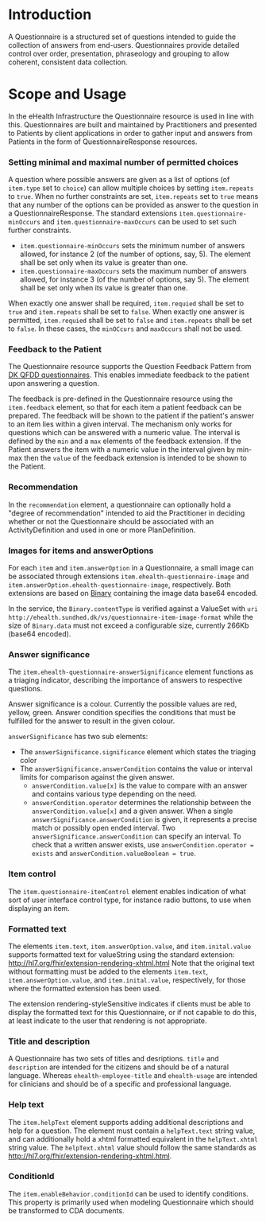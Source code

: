 # Introduction
A Questionnaire is a structured set of questions intended to guide the collection of answers from end-users. Questionnaires provide detailed control over order, presentation, phraseology and grouping to allow coherent, consistent data collection.

# Scope and Usage
In the eHealth Infrastructure the Questionnaire resource is used in line with this. Questionnaires are built and maintained by Practitioners and presented to Patients by client applications in order to gather input and answers from Patients in the form of QuestionnaireResponse resources.

### Setting minimal and maximal number of permitted choices
A question where possible answers are given as a list of options (of `item.type` set to `choice`) can allow multiple choices by setting `item.repeats` to `true`. When no further constraints are set, `item.repeats` set to `true` means that any number of the options can be provided as answer to the question in a QuestionnaireResponse. The standard extensions `item.questionnaire-minOccurs` and `item.questionnaire-maxOccurs` can be used to set such further constraints.
* `item.questionnaire-minOccurs` sets the minimum number of answers allowed, for instance 2 (of the number of options, say, 5). The element shall be set only when its value is greater than one. 
* `item.questionnaire-maxOccurs` sets the maximum number of answers allowed, for instance 3 (of the number of options, say 5). The element shall be set only when its value is greater than one.

 When exactly one answer shall be required, `item.requied` shall be set to `true` and `item.repeats` shall be set to `false`. When exactly one answer is permitted, `item.requied` shall be set to `false` and `item.repeats` shall be set to `false`. In these cases, the `minOCcurs` and `maxOccurs` shall not be used.

### Feedback to the Patient
The Questionnaire resource supports the Question Feedback Pattern from [DK QFDD questionnaires](http://svn.medcom.dk/svn/releases/Standarder/HL7/PRO/QFDD/Dokumentation/DK-QFDD-v1.1.pdf). This enables immediate feedback to the patient upon answering a question.

The feedback is pre-defined in the Questionnaire resource using the `item.feedback` element, so that for each item a patient feedback can be prepared. The feedback will be shown to the patient if the patient's answer to an item lies within a given interval. The mechanism only works for questions which can be answered with a numeric value. The interval is defined by the `min` and a `max` elements of the feedback extension. If the Patient answers the item with a numeric value in the interval given by min-max then the `value` of the feedback extension is intended to be shown to the Patient.

### Recommendation
In the `recommendation` element, a questionnaire can optionally hold a "degree of recommendation" intended to aid the Practitioner in deciding whether or not the Questionnaire should be associated with an ActivityDefinition and used in one or more PlanDefinition.

### Images for items and answerOptions
For each `item` and `item.answerOption` in a Questionnaire, a small image can be associated through extensions `item.ehealth-questionnaire-image` and `item.answerOption.ehealth-questionnaire-image`, respectively. Both extensions are based on [Binary](https://www.hl7.org/fhir/binary.html) containing the image data base64 encoded.
 
 In the service, the `Binary.contentType` is verified against a ValueSet with `uri` `http://ehealth.sundhed.dk/vs/questionnaire-item-image-format` while the size of `Binary.data` must not exceed a configurable size, currently 266Kb (base64 encoded). 
 
### Answer significance
The `item.ehealth-questionnaire-answerSignificance` element functions as a triaging indicator, describing the importance of answers to respective questions.

Answer significance is a colour. Currently the possible values are red, yellow, green. Answer condition specifies the conditions that must be fulfilled for the answer to result in the given colour.
  
`answerSignificance` has two sub elements:
* The `answerSignificance.significance` element which states the triaging color
* The `answerSignificance.answerCondition` contains the value or interval limits for comparison against the given answer. 
    * `answerCondition.value[x]` is the value to compare with an answer and contains various type depending on the need.
    * `answerCondition.operator` determines the relationship between the `answerCondition.value[x]` and a given answer. When a single `answerSignificance.answerCondition` is given, it represents a precise match or possibly open ended interval. Two `answerSignificance.answerCondition` can specify an interval. To check that a written answer exists, use `answerCondition.operator = exists` and `answerCondition.valueBoolean = true`.
    
### Item control
The `item.questionnaire-itemControl` element enables indication of what sort of user interface control type, for instance radio buttons, to use when displaying an item.

### Formatted text
The elements `item.text`, `item.answerOption.value`, and `item.inital.value` supports formatted text for valueString using the standard extension: http://hl7.org/fhir/extension-rendering-xhtml.html
Note that the original text without formatting must be added to the elements `item.text`, `item.answerOption.value`, and `item.inital.value`, respectively, for those where the formatted extension has been used.

The extension rendering-styleSensitive indicates if clients must be able to display the formatted text for this Questionnaire, or if not capable to do this, at least indicate to the user that rendering is not appropriate.  

### Title and description
A Questionnaire has two sets of titles and desriptions. `title` and `description` are intended for the citizens and should be of a natural language. Whereas `ehealth-employee-title` and `ehealth-usage` are intended for clinicians and should be of a specific and professional language.

### Help text
The `item.helpText` element supports adding additional descriptions and help for a question. The element must contain a `helpText.text` string value, and can additionally hold a xhtml formatted equivalent in the `helpText.xhtml` string value.
The `helpText.xhtml` value should follow the same standards as http://hl7.org/fhir/extension-rendering-xhtml.html.

### ConditionId
The `item.enableBehavior.conditionId` can be used to identify conditions. This property is primarily used when modeling Questionnaire which should be transformed to CDA documents.